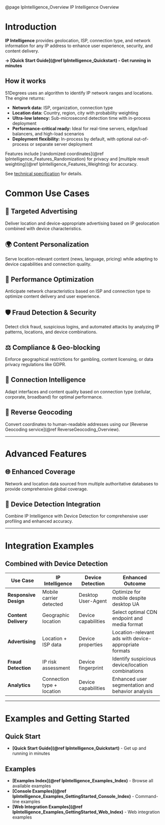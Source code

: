 @page IpIntelligence_Overview IP Intelligence Overview

# Introduction

**IP Intelligence** provides geolocation, ISP, connection type, and network information for any IP address to enhance
user experience, security, and content delivery.

**→ [Quick Start Guide](@ref IpIntelligence_Quickstart) - Get running in minutes**

## How it works

51Degrees uses an algorithm to identify IP network ranges and locations. The engine returns:

- **Network data:** ISP, organization, connection type
- **Location data:** Country, region, city with probability weighting
- **Ultra-low latency:** Sub-microsecond detection time with in-process deployment
- **Performance-critical ready:** Ideal for real-time servers, edge/load balancers, and high-load scenarios
- **Deployment flexibility:** In-process by default, with optional out-of-process or separate server deployment

Features include [randomized coordinates](@ref IpIntelligence_Features_Randomization) for privacy
and [multiple result weighting](@ref IpIntelligence_Features_Weighting) for accuracy.

See [technical specification](https://github.com/51Degrees/specifications/blob/main/ip-intelligence-specification/README%2Emd)
for details.

# Common Use Cases

## 🎯 Targeted Advertising

Deliver location and device-appropriate advertising based on IP geolocation combined with device characteristics.

## 🌍 Content Personalization

Serve location-relevant content (news, language, pricing) while adapting to device capabilities and connection quality.

## 🚀 Performance Optimization

Anticipate network characteristics based on ISP and connection type to optimize content delivery and user experience.

## 🛡️ Fraud Detection & Security

Detect click fraud, suspicious logins, and automated attacks by analyzing IP patterns, locations, and device
combinations.

## ⚖️ Compliance & Geo-blocking

Enforce geographical restrictions for gambling, content licensing, or data privacy regulations like GDPR.

## 📶 Connection Intelligence

Adapt interfaces and content quality based on connection type (cellular, corporate, broadband) for optimal performance.

## 📍 Reverse Geocoding

Convert coordinates to human-readable addresses using our [Reverse Geocoding service](@ref ReverseGeocoding_Overview).

---

# Advanced Features

## 🌐 Enhanced Coverage

Network and location data sourced from multiple authoritative databases to provide comprehensive global coverage.

## 🔄 Device Detection Integration

Combine IP Intelligence with Device Detection for comprehensive user profiling and enhanced accuracy.

---

# Integration Examples

## Combined with Device Detection

| Use Case              | IP Intelligence            | Device Detection    | Enhanced Outcome                                      |
|-----------------------|----------------------------|---------------------|-------------------------------------------------------|
| **Responsive Design** | Mobile carrier detected    | Desktop User-Agent  | Optimize for mobile despite desktop UA                |
| **Content Delivery**  | Geographic location        | Device capabilities | Select optimal CDN endpoint and media format          |
| **Advertising**       | Location + ISP data        | Device properties   | Location-relevant ads with device-appropriate formats |
| **Fraud Detection**   | IP risk assessment         | Device fingerprint  | Identify suspicious device/location combinations      |
| **Analytics**         | Connection type + location | Device capabilities | Enhanced user segmentation and behavior analysis      |

---

# Examples and Getting Started

## Quick Start

- **[Quick Start Guide](@ref IpIntelligence_Quickstart)** - Get up and running in minutes

## Examples

- **[Examples Index](@ref IpIntelligence_Examples_Index)** - Browse all available examples
- **[Console Examples](@ref IpIntelligence_Examples_GettingStarted_Console_Index)** - Command-line examples
- **[Web Integration Examples](@ref IpIntelligence_Examples_GettingStarted_Web_Index)** - Web integration examples

